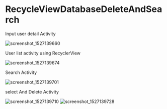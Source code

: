 # RecycleViewDatabaseDeleteAndSearch

Input user detail Activity

![screenshot_1527139660](https://user-images.githubusercontent.com/30308568/40466162-ecce6b44-5f41-11e8-99e3-ce6a13516091.png)


User list activity using RecyclerView



![screenshot_1527139674](https://user-images.githubusercontent.com/30308568/40466163-ecfcb4d6-5f41-11e8-86b8-78e4b63fe7be.png)



Search Activity

![screenshot_1527139701](https://user-images.githubusercontent.com/30308568/40466164-ed298d08-5f41-11e8-8a1c-b200af7d834f.png)


select And Delete Activity


![screenshot_1527139710](https://user-images.githubusercontent.com/30308568/40466165-ed55a1fe-5f41-11e8-9ba6-05194d95ae20.png)
![screenshot_1527139728](https://user-images.githubusercontent.com/30308568/40466167-ed843492-5f41-11e8-9951-4934478ce12c.png)
